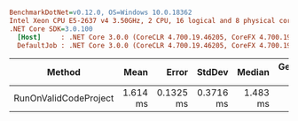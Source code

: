 ``` ini

BenchmarkDotNet=v0.12.0, OS=Windows 10.0.18362
Intel Xeon CPU E5-2637 v4 3.50GHz, 2 CPU, 16 logical and 8 physical cores
.NET Core SDK=3.0.100
  [Host]     : .NET Core 3.0.0 (CoreCLR 4.700.19.46205, CoreFX 4.700.19.46214), X64 RyuJIT
  DefaultJob : .NET Core 3.0.0 (CoreCLR 4.700.19.46205, CoreFX 4.700.19.46214), X64 RyuJIT


```
|                Method |     Mean |     Error |    StdDev |   Median | Gen 0 | Gen 1 | Gen 2 | Allocated |
|---------------------- |---------:|----------:|----------:|---------:|------:|------:|------:|----------:|
| RunOnValidCodeProject | 1.614 ms | 0.1325 ms | 0.3716 ms | 1.483 ms |     - |     - |     - | 103.96 KB |
